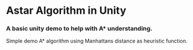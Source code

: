 # Astar Algorithm in Unity

### A basic unity demo to help with A* understanding.

Simple demo A* algorithm using Manhattans distance as heuristic function.
